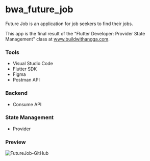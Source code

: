# bwa_future_job

Future Job is an application for job seekers to find their jobs.

This app is the final result of the "Flutter Developer: Provider State Management" class at www.buildwithangga.com.

<h3>Tools</h3>

<ul>
<li>Visual Studio Code</li>
<li>Flutter SDK</li>
<li>Figma</li>
<li>Postman API</li>
</ul>

<h3>Backend</h3>

<ul><li>Consume API</li></ul>

<h3>State Management</h3>

<ul><li>Provider</li></ul>

<h3>Preview</h3>

![FutureJob-GitHub](https://user-images.githubusercontent.com/79519141/134330042-896065e6-0fb8-42e6-a9e5-d6e5b5e7b585.png)



